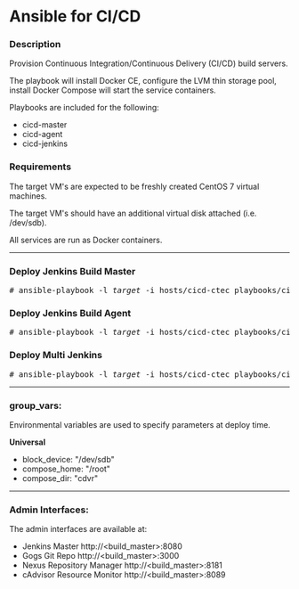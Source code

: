 # Ansible for CI/CD

### Description
Provision Continuous Integration/Continuous Delivery (CI/CD) build servers.

The playbook will install Docker CE, configure the LVM thin storage pool, install Docker Compose will start the service containers.

Playbooks are included for the following:

* cicd-master
* cicd-agent
* cicd-jenkins

### Requirements
The target VM's are expected to be freshly created CentOS 7 virtual machines.

The target VM's should have an additional virtual disk attached (i.e. /dev/sdb).

All services are run as Docker containers.

---
### Deploy Jenkins Build Master
<pre># ansible-playbook -l <i>target</i> -i hosts/cicd-ctec playbooks/cicd-master.yml -k</pre>

### Deploy Jenkins Build Agent
<pre># ansible-playbook -l <i>target</i> -i hosts/cicd-ctec playbooks/cicd-agent.yml -k</pre>
    
### Deploy Multi Jenkins
<pre># ansible-playbook -l <i>target</i> -i hosts/cicd-ctec playbooks/cicd-jenkins.yml -k</pre>

---
### group_vars:
Environmental variables are used to specify parameters at deploy time.

**Universal**
- block_device: "/dev/sdb"
- compose_home: "/root"
- compose_dir: "cdvr"

---
### Admin Interfaces:
The admin interfaces are available at:

* Jenkins Master             http://\<build_master\>:8080
* Gogs Git Repo                http://\<build_master\>:3000
* Nexus Repository Manager    http://\<build_master\>:8181
* cAdvisor Resource Monitor     http://\<build_master\>:8089
